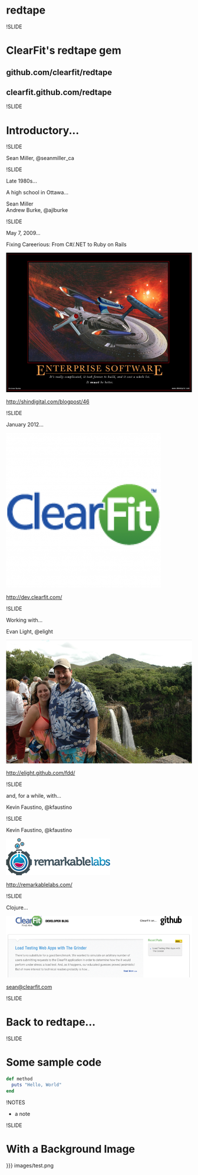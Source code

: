 # redtape

!SLIDE

# ClearFit's redtape gem

## github.com/clearfit/redtape

## clearfit.github.com/redtape
!SLIDE

# Introductory...

!SLIDE

Sean Miller, @seanmiller_ca

!SLIDE

Late 1980s...

A high school in Ottawa...

Sean Miller  
Andrew Burke, @ajlburke

!SLIDE

May 7, 2009...

Fixing Careerious: From C#/.NET to Ruby on Rails  

<a href="http://www.shindigital.com/images/Enterprise.jpg"><img src="images/Enterprise.jpg"></a>

http://shindigital.com/blogpost/46

!SLIDE

January 2012...

<img src="images/clearfit_logo.png">

http://dev.clearfit.com/

!SLIDE

Working with...

Evan Light, @elight

<img src="images/kim.jpg">

http://elight.github.com/fdd/


!SLIDE

and, for a while, with...

Kevin Faustino, @kfaustino

!SLIDE

Kevin Faustino, @kfaustino

<img src="images/remarkablelabs.png">

http://remarkablelabs.com/

!SLIDE

Clojure...

<img src="images/dev_blog.png">

sean@clearfit.com

!SLIDE

# Back to redtape...

!SLIDE

# Some sample code

``` ruby
def method
  puts "Hello, World"
end
```

!NOTES

 * a note

!SLIDE

# With a Background Image

}}} images/test.png